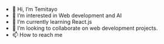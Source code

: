 - 👋 Hi, I’m Temitayo
- 👀 I’m interested in Web development and AI
- 🌱 I’m currently learning React.js
- 💞️ I’m looking to collaborate on web development projects.
- 📫 How to reach me 

<!---
Teemitayoo/Teemitayoo is a ✨ special ✨ repository because its `README.md` (this file) appears on your GitHub profile.
You can click the Preview link to take a look at your changes.
--->
